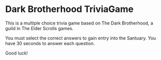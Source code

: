 # Dark Brotherhood TriviaGame

This is a multiple choice trivia game based on The Dark Brotherhood, a guild in The Elder Scrolls games.

You must select the correct answers to gain entry into the Santuary. You have 30 seconds to answer each question.

Good luck!
